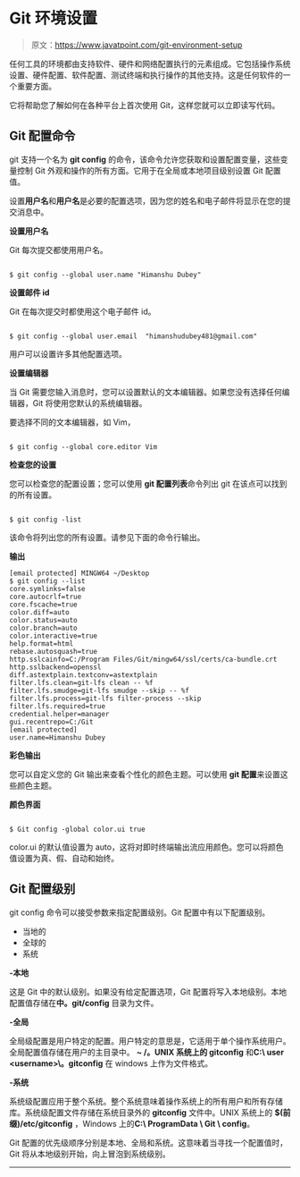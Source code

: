 # Git 环境设置

> 原文：<https://www.javatpoint.com/git-environment-setup>

任何工具的环境都由支持软件、硬件和网络配置执行的元素组成。它包括操作系统设置、硬件配置、软件配置、测试终端和执行操作的其他支持。这是任何软件的一个重要方面。

它将帮助您了解如何在各种平台上首次使用 Git，这样您就可以立即读写代码。

## Git 配置命令

git 支持一个名为 **git config** 的命令，该命令允许您获取和设置配置变量，这些变量控制 Git 外观和操作的所有方面。它用于在全局或本地项目级别设置 Git 配置值。

设置**用户名**和**用户名**是必要的配置选项，因为您的姓名和电子邮件将显示在您的提交消息中。

**设置用户名**

Git 每次提交都使用用户名。

```

$ git config --global user.name "Himanshu Dubey"

```

**设置邮件 id**

Git 在每次提交时都使用这个电子邮件 id。

```

$ git config --global user.email  "himanshudubey481@gmail.com"

```

用户可以设置许多其他配置选项。

**设置编辑器**

当 Git 需要您输入消息时，您可以设置默认的文本编辑器。如果您没有选择任何编辑器，Git 将使用您默认的系统编辑器。

要选择不同的文本编辑器，如 Vim，

```

$ git config --global core.editor Vim

```

**检查您的设置**

您可以检查您的配置设置；您可以使用 **git 配置列表**命令列出 git 在该点可以找到的所有设置。

```

$ git config -list

```

该命令将列出您的所有设置。请参见下面的命令行输出。

**输出**

```
[email protected] MINGW64 ~/Desktop
$ git config --list
core.symlinks=false
core.autocrlf=true
core.fscache=true
color.diff=auto
color.status=auto
color.branch=auto
color.interactive=true
help.format=html
rebase.autosquash=true
http.sslcainfo=C:/Program Files/Git/mingw64/ssl/certs/ca-bundle.crt
http.sslbackend=openssl
diff.astextplain.textconv=astextplain
filter.lfs.clean=git-lfs clean -- %f
filter.lfs.smudge=git-lfs smudge --skip -- %f
filter.lfs.process=git-lfs filter-process --skip
filter.lfs.required=true
credential.helper=manager
gui.recentrepo=C:/Git
[email protected]
user.name=Himanshu Dubey

```

**彩色输出**

您可以自定义您的 Git 输出来查看个性化的颜色主题。可以使用 **git 配置**来设置这些颜色主题。

**颜色界面**

```

$ Git config -global color.ui true

```

color.ui 的默认值设置为 auto，这将对即时终端输出流应用颜色。您可以将颜色值设置为真、假、自动和始终。

## Git 配置级别

git config 命令可以接受参数来指定配置级别。Git 配置中有以下配置级别。

*   当地的
*   全球的
*   系统

**-本地**

这是 Git 中的默认级别。如果没有给定配置选项，Git 配置将写入本地级别。本地配置值存储在**中。git/config** 目录为文件。

**-全局**

全局级配置是用户特定的配置。用户特定的意思是，它适用于单个操作系统用户。全局配置值存储在用户的主目录中。 **~ /。UNIX 系统上的 gitconfig** 和**C:\ user \<username>\。gitconfig</username>** 在 windows 上作为文件格式。

**-系统**

系统级配置应用于整个系统。整个系统意味着操作系统上的所有用户和所有存储库。系统级配置文件存储在系统目录外的 **gitconfig** 文件中。UNIX 系统上的 **$(前缀)/etc/gitconfig** ，Windows 上的**C:\ ProgramData \ Git \ config**。

Git 配置的优先级顺序分别是本地、全局和系统。这意味着当寻找一个配置值时，Git 将从本地级别开始，向上冒泡到系统级别。

* * *